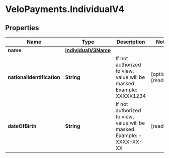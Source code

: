 # VeloPayments.IndividualV4

## Properties

Name | Type | Description | Notes
------------ | ------------- | ------------- | -------------
**name** | [**IndividualV3Name**](IndividualV3Name.md) |  | 
**nationalIdentification** | **String** | If not authorized to view, value will be masked. Example: XXXXX1234 | [optional] [readonly] 
**dateOfBirth** | **String** | If not authorized to view, value will be masked. Example: - XXXX-XX-XX | [readonly] 


